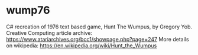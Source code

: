 # wump76
C# recreation of 1976 text based game, Hunt The Wumpus, by Gregory Yob. 
Creative Computing article archive: https://www.atariarchives.org/bcc1/showpage.php?page=247
More details on wikipedia: https://en.wikipedia.org/wiki/Hunt_the_Wumpus

